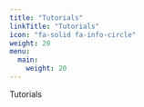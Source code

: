 ```yaml
---
title: "Tutorials"
linkTitle: "Tutorials"
icon: "fa-solid fa-info-circle"
weight: 20
menu:
  main:
    weight: 20
---
```


Tutorials


